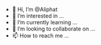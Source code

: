 - 👋 Hi, I’m @Aliphat
- 👀 I’m interested in ...
- 🌱 I’m currently learning ...
- 💞️ I’m looking to collaborate on ...
- 📫 How to reach me ...

<!---
Aliphat/Aliphat is a ✨ special ✨ repository because its `README.md` (this file) appears on your GitHub profile.
You can click the Preview link to take a look at your changes.
--->
